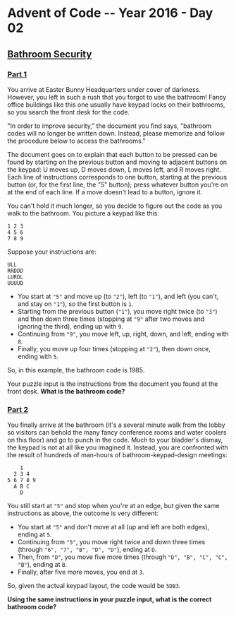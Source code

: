 # Advent of Code -- Year 2016 - Day 02

## [Bathroom Security](https://adventofcode.com/2016/day/2)

### [Part 1](https://adventofcode.com/2016/day/2#part1)

You arrive at Easter Bunny Headquarters under cover of darkness. However, you
left in such a rush that you forgot to use the bathroom! Fancy office buildings
like this one usually have keypad locks on their bathrooms, so you search the
front desk for the code.

"In order to improve security," the document you find says, "bathroom codes will
no longer be written down. Instead, please memorize and follow the procedure
below to access the bathrooms."

The document goes on to explain that each button to be pressed can be found by
starting on the previous button and moving to adjacent buttons on the keypad: U
moves up, D moves down, L moves left, and R moves right. Each line of
instructions corresponds to one button, starting at the previous button (or, for
the first line, the "5" button); press whatever button you're on at the end of
each line. If a move doesn't lead to a button, ignore it.

You can't hold it much longer, so you decide to figure out the code as you walk
to the bathroom. You picture a keypad like this:

```text
1 2 3
4 5 6
7 8 9
```

Suppose your instructions are:

```text
ULL
RRDDD
LURDL
UUUUD
```

- You start at `"5"` and move up (to `"2"`), left (to `"1"`), and left (you
  can't, and stay on `"1"`), so the first button is `1`.
- Starting from the previous button (`"1"`), you move right twice (to `"3"`) and
  then down three times (stopping at `"9"` after two moves and ignoring the
  third), ending up with `9`.
- Continuing from `"9"`, you move left, up, right, down, and left, ending with
  `8`.
- Finally, you move up four times (stopping at `"2"`), then down once, ending
  with `5`.

So, in this example, the bathroom code is 1985.

Your puzzle input is the instructions from the document you found at the front
desk. **What is the bathroom code?**

### [Part 2](https://adventofcode.com/2016/day/2#part2)

You finally arrive at the bathroom (it's a several minute walk from the lobby so
visitors can behold the many fancy conference rooms and water coolers on this
floor) and go to punch in the code. Much to your bladder's dismay, the keypad is
not at all like you imagined it. Instead, you are confronted with the result of
hundreds of man-hours of bathroom-keypad-design meetings:

```text
    1
  2 3 4
5 6 7 8 9
  A B C
    D
```

You still start at `"5"` and stop when you're at an edge, but given the same
instructions as above, the outcome is very different:

- You start at `"5"` and don't move at all (up and left are both edges), ending
  at `5`.
- Continuing from `"5"`, you move right twice and down three times (through
  `"6", "7", "B", "D", "D"`), ending at `D`.
- Then, from `"D"`, you move five more times (through `"D", "B", "C", "C",
  "B"`), ending at `B`.
- Finally, after five more moves, you end at `3`.

So, given the actual keypad layout, the code would be `5DB3`.

**Using the same instructions in your puzzle input, what is the correct bathroom
code?**
